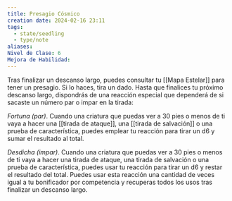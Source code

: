 ```yaml
---
title: Presagio Cósmico
creation date: 2024-02-16 23:11
tags:
  - state/seedling
  - type/note
aliases: 
Nivel de Clase: 6
Mejora de Habilidad:
---
```

Tras finalizar un descanso largo, puedes consultar tu [[Mapa Estelar]] para tener un presagio. Si lo
haces, tira un dado. Hasta que finalices tu próximo descanso largo, dispondrás de una reacción
especial que dependerá de si sacaste un número par o impar en la tirada:

*Fortuna (par)*. Cuando una criatura que puedas ver a 30 pies o menos de ti vaya a hacer una [[tirada de ataque]], una [[tirada de salvación]] o una prueba de característica, puedes emplear tu reacción para tirar un d6 y sumar el resultado al total.

*Desdicha (impar)*. Cuando una criatura que puedas ver a 30 pies o menos de ti vaya a hacer una
tirada de ataque, una tirada de salvación o una prueba de característica, puedes usar tu reacción
para tirar un d6 y restar el resultado del total.
Puedes usar esta reacción una cantidad de veces igual a tu bonificador por competencia y  recuperas todos los usos tras finalizar un descanso largo.
